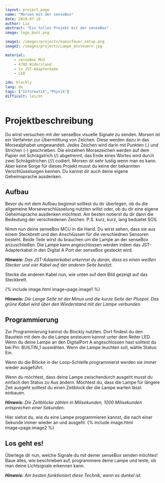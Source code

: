 ```yaml
---
layout: project_page
name: "Morsen mit der senseBox"
date: 2019-07-18
author: Lia
abstract: "Ein tolles Projekt mit der senseBox"
image: logo_bunt.png

image1: /images/projects/kaminfeuer_setup.png
image2: /images/projects/Lampe_ansteuern.jpg

material:
    - senseBox MCU
    - 470Ω Widerstand
    - 1x JST-Adapterkabe
    - LED

ide: blockly    
lang: de
tags: ["Informatik","Physik"]
difficult: leicht
---
```

# Projektbeschreibung
Du wirst versuchen mit der senseBox visuelle Signale zu senden. 
Morsen ist ein Verfahren zur Übermittlung von Zeichen. Diese werden dazu in das Morsealphabet umgewandelt. 
Jedes Zeichen wird darin mit Punkten (.) und Strichen (-) geschrieben. Die einzelnen Morsezeichen werden auf dem Papier mit Schrägstrich (/) abgetrennt, das Ende eines Wortes wird durch zwei Schrägstrichen (//) codiert.
Morsen ist sehr lustig wenn man es kann.
Aber keine Sorge für dieses Projekt musst du keine der bekannten Verschlüsselungen kennen. Du kannst dir auch deine eigene Geheimsprache ausdenken. 


## Aufbau

Bevor du mit dem Aufbau beginnst solltest du dir überlegen, ob du die allgemeine Morseverschlüsselung nutzten willst oder, ob du dir eine eigene Geheimsprache ausdenken möchtest.
Am besten notierst du dir dann die Bedeutung der verschiedenen Zeichen. 
P.S. kurz, kurz, lang beduetet SOS.

Nimm nun deine senseBox MCU in die Hand. Du wirst sehen, dass sie aus einem Steckbrett und den Anschlüssen für die verschiednen Sensoren besteht.
Beide Teile wirst du brauchen um die Lampe an der senseBox anzuschließen. 
Die Lampe kann angeschlossen werden indem das JST-Adapterkabel in den Digital A Port der senseBox gesteckt wird.

***Hinweis:*** *Das JST-Adapterkabel erkennst du daran, dass es einen weißen Stecker und vier Kabel auf der anderen Seite besitzt.*

Stecke die anderen Kabel nun, wie unten auf dem Bild gezeigt auf das Steckbrett.

{% include image.html image=page.image1 %}

***Hinweis:*** *Die Lange Seite ist der Minus und die kurze Seite der Pluspol. Das grüne Kabel wird über den Wiederstand mit der Lampe verbunden.*



## Programmierung

Zur Programmierung kannst du Blockly nutzten. Dort findest du den Baustein mit dem du die Lampe ansteuern kannst unter dem Reiter LED.
Wenn du deine Lampe an den DigitalPort A angeschlossen hast solltest du bei Pin: BUILTIN_1 auswählen. 
Wenn die Lampe leuchten soll, wähle Status: Ein.

Wenn du die Blöcke in der Loop-Schleife programmierst werden sie immer wieder ausgeführt.

Wenn du möchtest, dass deine Lampe zwischendurch ausgeht musst du einfach den Status zu Aus ändern.
Möchtest du, dass die Lampe für längere Zeit ausgeht solltest du einen Zeitblock der die Lampe warten lässt einbauen.

***Hinweis:*** *Die Zeitblöcke zählen in Milisekunden, 1000 Milisekunden entsprechen einer Sekunden.*

Hier siehst du, wie du eine Lampe programmieren kannst, die nach einer Sekunde immer wieder an und ausgeht.
{% include image.html image=page.image2 %}

## Los geht es!

Überlege dir nun, welche Signale du mit deiner senseBox senden möchtes! Baue alles, wie beschrieben auf, programmiere deine Lampe und teste, ob man deine Lichtsignale erkennen kann.

***Hinweis:*** *Am besten funktioniert diese Technik, wenn es dunkel ist.*



